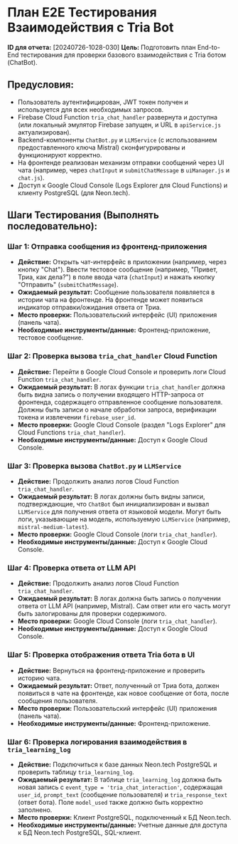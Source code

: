 # План E2E Тестирования Взаимодействия с Tria Bot

**ID для отчета:** [20240726-1028-030]
**Цель:** Подготовить план End-to-End тестирования для проверки базового взаимодействия с Tria ботом (ChatBot).

## Предусловия:
*   Пользователь аутентифицирован, JWT токен получен и используется для всех необходимых запросов.
*   Firebase Cloud Function `tria_chat_handler` развернута и доступна (или локальный эмулятор Firebase запущен, и URL в `apiService.js` актуализирован).
*   Backend-компоненты `ChatBot.py` и `LLMService` (с использованием предоставленного ключа Mistral) сконфигурированы и функционируют корректно.
*   На фронтенде реализован механизм отправки сообщений через UI чата (например, через `chatInput` и `submitChatMessage` в `uiManager.js` и `chat.js`).
*   Доступ к Google Cloud Console (Logs Explorer для Cloud Functions) и клиенту PostgreSQL (для Neon.tech).

## Шаги Тестирования (Выполнять последовательно):

### Шаг 1: Отправка сообщения из фронтенд-приложения
*   **Действие:** Открыть чат-интерфейс в приложении (например, через кнопку "Chat"). Ввести тестовое сообщение (например, "Привет, Триа, как дела?") в поле ввода чата (`chatInput`) и нажать кнопку "Отправить" (`submitChatMessage`).
*   **Ожидаемый результат:** Сообщение пользователя появляется в истории чата на фронтенде. На фронтенде может появиться индикатор отправки/ожидания ответа от Триа.
*   **Место проверки:** Пользовательский интерфейс (UI) приложения (панель чата).
*   **Необходимые инструменты/данные:** Фронтенд-приложение, тестовое сообщение.

### Шаг 2: Проверка вызова `tria_chat_handler` Cloud Function
*   **Действие:** Перейти в Google Cloud Console и проверить логи Cloud Function `tria_chat_handler`.
*   **Ожидаемый результат:** В логах функции `tria_chat_handler` должна быть видна запись о получении входящего HTTP-запроса от фронтенда, содержащего отправленное сообщение пользователя. Должны быть записи о начале обработки запроса, верификации токена и извлечении `firebase_user_id`.
*   **Место проверки:** Google Cloud Console (раздел "Logs Explorer" для Cloud Functions `tria_chat_handler`).
*   **Необходимые инструменты/данные:** Доступ к Google Cloud Console.

### Шаг 3: Проверка вызова `ChatBot.py` и `LLMService`
*   **Действие:** Продолжить анализ логов Cloud Function `tria_chat_handler`.
*   **Ожидаемый результат:** В логах должны быть видны записи, подтверждающие, что `ChatBot` был инициализирован и вызвал `LLMService` для получения ответа от языковой модели. Могут быть логи, указывающие на модель, используемую `LLMService` (например, `mistral-medium-latest`).
*   **Место проверки:** Google Cloud Console (логи `tria_chat_handler`).
*   **Необходимые инструменты/данные:** Доступ к Google Cloud Console.

### Шаг 4: Проверка ответа от LLM API
*   **Действие:** Продолжить анализ логов Cloud Function `tria_chat_handler`.
*   **Ожидаемый результат:** В логах должна быть запись о получении ответа от LLM API (например, Mistral). Сам ответ или его часть могут быть залогированы для проверки содержимого.
*   **Место проверки:** Google Cloud Console (логи `tria_chat_handler`).
*   **Необходимые инструменты/данные:** Доступ к Google Cloud Console.

### Шаг 5: Проверка отображения ответа Tria бота в UI
*   **Действие:** Вернуться на фронтенд-приложение и проверить историю чата.
*   **Ожидаемый результат:** Ответ, полученный от Триа бота, должен появиться в чате на фронтенде, как новое сообщение от бота, после сообщения пользователя.
*   **Место проверки:** Пользовательский интерфейс (UI) приложения (панель чата).
*   **Необходимые инструменты/данные:** Фронтенд-приложение.

### Шаг 6: Проверка логирования взаимодействия в `tria_learning_log`
*   **Действие:** Подключиться к базе данных Neon.tech PostgreSQL и проверить таблицу `tria_learning_log`.
*   **Ожидаемый результат:** В таблице `tria_learning_log` должна быть новая запись с `event_type = 'tria_chat_interaction'`, содержащая `user_id`, `prompt_text` (сообщение пользователя) и `tria_response_text` (ответ бота). Поле `model_used` также должно быть корректно заполнено.
*   **Место проверки:** Клиент PostgreSQL, подключенный к БД Neon.tech.
*   **Необходимые инструменты/данные:** Учетные данные для доступа к БД Neon.tech PostgreSQL, SQL-клиент.
